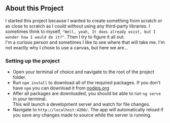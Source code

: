 ## About this Project
I started this project because I wanted to create something from scratch or as close to scratch as I could without using any third-party libraries. 
I sometimes think to myself, `"Well, yeah, It does already exist, but I wonder how I would do it?"`. Then I try to figure it all out.  
I'm a curious person and sometimes I like to see where that will take me. I'm not exactly why I chose to use a canvas, but here we are... 

### Setting up the project
* Open your terminal of choice and navigate to the root of the project folder.
* Run `npm install` to download all of the required packages. If you don't have `npm` you can download it from [nodejs.org](https://nodejs.org)
* After all packages are downloaded, you should be able to run `ng serve` in your terminal.  
This will launch a development server and watch for file changes. 
* Navigate to `http://localhost:4200/`. 
The app will automatically reload if you save any changes made to source while the server is running.
